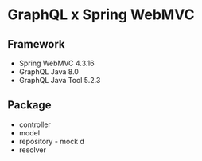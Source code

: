 # GraphQL x Spring WebMVC

## Framework
* Spring WebMVC 4.3.16
* GraphQL Java 8.0
* GraphQL Java Tool 5.2.3

## Package

* controller 
* model
* repository - mock d
* resolver

